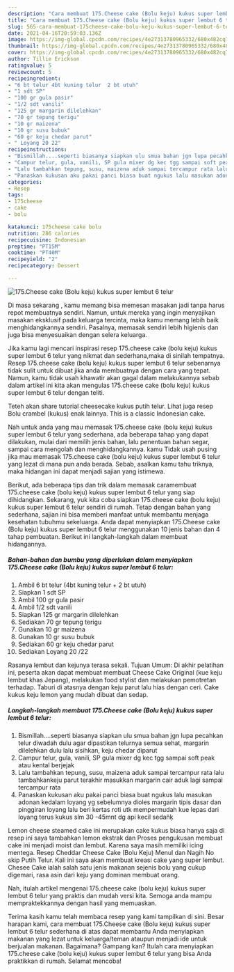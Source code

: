 ```yaml
---
description: "Cara membuat 175.Cheese cake (Bolu keju) kukus super lembut 6 telur yang enak Untuk Jualan"
title: "Cara membuat 175.Cheese cake (Bolu keju) kukus super lembut 6 telur yang enak Untuk Jualan"
slug: 565-cara-membuat-175cheese-cake-bolu-keju-kukus-super-lembut-6-telur-yang-enak-untuk-jualan
date: 2021-04-16T20:59:03.136Z
image: https://img-global.cpcdn.com/recipes/4e27313780965332/680x482cq70/175cheese-cake-bolu-keju-kukus-super-lembut-6-telur-foto-resep-utama.jpg
thumbnail: https://img-global.cpcdn.com/recipes/4e27313780965332/680x482cq70/175cheese-cake-bolu-keju-kukus-super-lembut-6-telur-foto-resep-utama.jpg
cover: https://img-global.cpcdn.com/recipes/4e27313780965332/680x482cq70/175cheese-cake-bolu-keju-kukus-super-lembut-6-telur-foto-resep-utama.jpg
author: Tillie Erickson
ratingvalue: 5
reviewcount: 5
recipeingredient:
- "6 bt telur 4bt kuning telur  2 bt utuh"
- "1 sdt SP"
- "100 gr gula pasir"
- "1/2 sdt vanili"
- "125 gr margarin dilelehkan"
- "70 gr tepung terigu"
- "10 gr maizena"
- "10 gr susu bubuk"
- "60 gr keju chedar parut"
- " Loyang 20 22"
recipeinstructions:
- "Bismillah....seperti biasanya siapkan ulu smua bahan jgn lupa pecahkan telur diwadah dulu agar dipastikan telurnya semua sehat, margarin dilelehkan dulu lalu sisihkan, keju chedar diparut"
- "Campur telur, gula, vanili, SP gula mixer dg kec tgg sampai soft peak atau kental berjejak"
- "Lalu tambahkan tepung, susu, maizena aduk sampai tercampur rata lalu tambahkankeju parut terakhir masukkan margarin cair aduk lagi sampai tercampur rata"
- "Panaskan kukusan aku pakai panci biasa buat ngukus lalu masukan adonan kedalam loyang yg sebelumnya dioles margarin tipis dasar dan pinggiran loyang lalu beri kertas roti utk mempermudah kue lepas dari loyang terus kukus slm 30 -45mnt dg api kecil sedañķ"
categories:
- Resep
tags:
- 175cheese
- cake
- bolu

katakunci: 175cheese cake bolu 
nutrition: 286 calories
recipecuisine: Indonesian
preptime: "PT15M"
cooktime: "PT40M"
recipeyield: "2"
recipecategory: Dessert

---
```



![175.Cheese cake (Bolu keju) kukus super lembut 6 telur](https://img-global.cpcdn.com/recipes/4e27313780965332/680x482cq70/175cheese-cake-bolu-keju-kukus-super-lembut-6-telur-foto-resep-utama.jpg)

Di masa  sekarang , kamu memang bisa memesan masakan jadi tanpa harus repot membuatnya sendiri. Namun, untuk mereka yang ingin menyajikan masakan eksklusif pada keluarga tercinta, maka kamu memang lebih baik menghidangkannya sendiri. Pasalnya, memasak sendiri lebih higienis dan juga bisa menyesuaikan dengan selera keluarga.

Jika kamu lagi mencari inspirasi resep 175.cheese cake (bolu keju) kukus super lembut 6 telur yang nikmat dan sederhana,maka di sinilah tempatnya. Resep 175.cheese cake (bolu keju) kukus super lembut 6 telur  sebenarnya tidak sulit untuk dibuat jika anda membuatnya dengan cara yang tepat. Namun, kamu tidak usah khawatir akan gagal dalam melakukannya 
sebab dalam artikel ini kita akan mengulas 175.cheese cake (bolu keju) kukus super lembut 6 telur dengan teliti.  

Teteh akan share tutorial cheesecake kukus putih telur. Lihat juga resep Bolu crambel (kukus) enak lainnya. This is a classic Indonesian cake.

Nah untuk anda yang mau memasak 175.cheese cake (bolu keju) kukus super lembut 6 telur yang sederhana, ada beberapa tahap yang dapat dilakukan, mulai dari memilih jenis bahan, lalu penentuan bahan segar, sampai cara mengolah dan menghidangkannya. kamu Tidak usah pusing jika mau memasak 175.cheese cake (bolu keju) kukus super lembut 6 telur yang lezat di mana pun anda berada. Sebab, asalkan kamu  tahu triknya, maka hidangan ini dapat menjadi sajian yang istimewa.

Berikut, ada beberapa tips dan trik dalam memasak caramembuat 175.cheese cake (bolu keju) kukus super lembut 6 telur yang siap dihidangkan. Sekarang, yuk kita coba siapkan 175.cheese cake (bolu keju) kukus super lembut 6 telur sendiri di rumah. Tetap dengan bahan yang sederhana, sajian ini bisa memberi manfaat untuk membantu menjaga kesehatan tubuhmu sekeluarga. Anda dapat menyiapkan 175.Cheese cake (Bolu keju) kukus super lembut 6 telur menggunakan 10 jenis bahan dan 4 tahap pembuatan. Berikut ini langkah-langkah dalam membuat hidangannya.

<!--inarticleads1-->

##### Bahan-bahan dan bumbu yang diperlukan dalam menyiapkan 175.Cheese cake (Bolu keju) kukus super lembut 6 telur:

1. Ambil 6 bt telur (4bt kuning telur + 2 bt utuh)
1. Siapkan 1 sdt SP
1. Ambil 100 gr gula pasir
1. Ambil 1/2 sdt vanili
1. Siapkan 125 gr margarin dilelehkan
1. Sediakan 70 gr tepung terigu
1. Gunakan 10 gr maizena
1. Gunakan 10 gr susu bubuk
1. Sediakan 60 gr keju chedar parut
1. Sediakan  Loyang 20 /22


Rasanya lembut dan kejunya terasa sekali. Tujuan Umum: Di akhir pelatihan ini, peserta akan dapat membuat membuat Cheese Cake Original (kue keju lembut khas Jepang), melakukan food stylist dan melakukan pemotretan terhadap. Taburi di atasnya dengan keju parut lalu hias dengan ceri. Cake kukus keju lemon yang mudah dibuat dan sedap. 

<!--inarticleads2-->

##### Langkah-langkah membuat 175.Cheese cake (Bolu keju) kukus super lembut 6 telur:

1. Bismillah....seperti biasanya siapkan ulu smua bahan jgn lupa pecahkan telur diwadah dulu agar dipastikan telurnya semua sehat, margarin dilelehkan dulu lalu sisihkan, keju chedar diparut
1. Campur telur, gula, vanili, SP gula mixer dg kec tgg sampai soft peak atau kental berjejak
1. Lalu tambahkan tepung, susu, maizena aduk sampai tercampur rata lalu tambahkankeju parut terakhir masukkan margarin cair aduk lagi sampai tercampur rata
1. Panaskan kukusan aku pakai panci biasa buat ngukus lalu masukan adonan kedalam loyang yg sebelumnya dioles margarin tipis dasar dan pinggiran loyang lalu beri kertas roti utk mempermudah kue lepas dari loyang terus kukus slm 30 -45mnt dg api kecil sedañķ


Lemon cheese steamed cake ini merupakan cake kukus biasa hanya saja di resep ini saya tambahkan lemon ekstrak dan Proses pengukusan membuat cake ini menjadi moist dan lembut. Karena saya masih memiliki icing mentega. Resep Cheddar Cheese Cake (Bolu Keju) Menul dan Nagih No skip Putih Telur. Kali ini saya akan membuat kreasi cake yang super lembut. Chesee Cake ialah salah satu jenis makanan sejenis bolu yang cukup digemari, rasa asin dari keju yang dominan membuat orang. 

Nah, itulah artikel mengenai  175.cheese cake (bolu keju) kukus super lembut 6 telur  yang praktis dan mudah versi kita. Semoga anda mampu mempraktekkannya dengan hasil yang memuaskan. 

Terima kasih kamu telah membaca resep yang kami tampilkan di sini. Besar harapan kami, cara membuat  175.Cheese cake (Bolu keju) kukus super lembut 6 telur sederhana di atas dapat membantu Anda menyiapkan makanan yang lezat untuk keluarga/teman ataupun menjadi ide untuk berjualan makanan. Bagaimana? Gampang kan? Itulah cara menyiapkan 175.cheese cake (bolu keju) kukus super lembut 6 telur yang bisa Anda praktikkan di rumah. Selamat mencoba!

